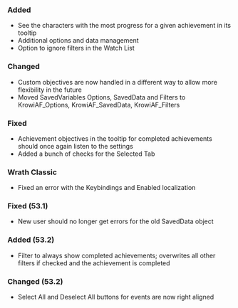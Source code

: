<p><h3>Added</h3></p>
<ul>
<li>See the characters with the most progress for a given achievement in its tooltip</li>
<li>Additional options and data management</li>
<li>Option to ignore filters in the Watch List</li>
</ul>
<p><h3>Changed</h3></p>
<ul>
<li>Custom objectives are now handled in a different way to allow more flexibility in the future</li>
<li>Moved SavedVariables Options, SavedData and Filters to KrowiAF_Options, KrowiAF_SavedData, KrowiAF_Filters</li>
</ul>
<p><h3>Fixed</h3></p>
<ul>
<li>Achievement objectives in the tooltip for completed achievements should once again listen to the settings</li>
<li>Added a bunch of checks for the Selected Tab</li>
</ul>
<p><h3>Wrath Classic</h3></p>
<ul>
<li>Fixed an error with the Keybindings and Enabled localization</li>
</ul>
<p><h3>Fixed (53.1)</h3></p>
<ul>
<li>New user should no longer get errors for the old SavedData object</li>
</ul>
<p><h3>Added (53.2)</h3></p>
<ul>
<li>Filter to always show completed achievements; overwrites all other filters if checked and the achievement is completed</li>
</ul>
<p><h3>Changed (53.2)</h3></p>
<ul>
<li>Select All and Deselect All buttons for events are now right aligned</li>
</ul>
